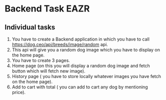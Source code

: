 # Backend Task EAZR

## Individual tasks
1. You have to create a Backend application in which you have to call https://dog.ceo/api/breeds/image/random api.
2. This api will give you a random dog image which you have to display on the home page.
3. You have to create 3 pages.
4. Home page (on this you will display a random dog image and fetch button which will fetch new image).
5. History page ( you have to store locally whatever images you have fetch on the home page).
6. Add to cart with total ( you can add to cart any dog by mentioning price).

